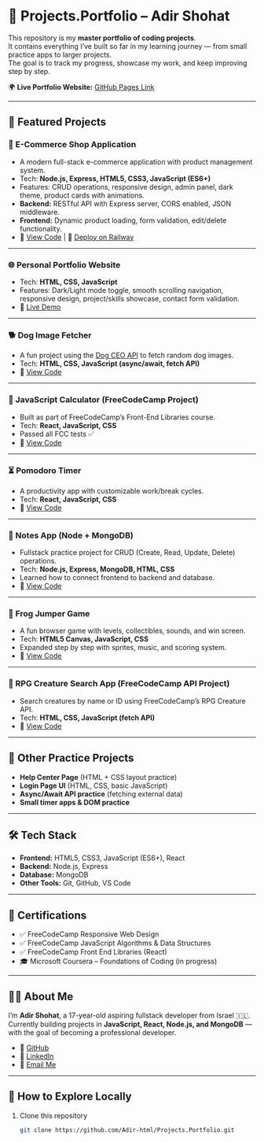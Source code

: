# 🚀 Projects.Portfolio – Adir Shohat

This repository is my **master portfolio of coding projects**.  
It contains everything I’ve built so far in my learning journey — from small practice apps to larger projects.  
The goal is to track my progress, showcase my work, and keep improving step by step.  

🌍 **Live Portfolio Website:** [GitHub Pages Link](https://adir-html.github.io/Projects.Portfolio/)  

---

## 📌 Featured Projects  

### 🛒 E-Commerce Shop Application  
- A modern full-stack e-commerce application with product management system.  
- Tech: **Node.js, Express, HTML5, CSS3, JavaScript (ES6+)**  
- Features: CRUD operations, responsive design, admin panel, dark theme, product cards with animations.  
- **Backend:** RESTful API with Express server, CORS enabled, JSON middleware.  
- **Frontend:** Dynamic product loading, form validation, edit/delete functionality.  
- 🔗 [View Code](./shop-app/) | 🚀 [Deploy on Railway](https://railway.app)  

---

### 🌐 Personal Portfolio Website  
- Tech: **HTML, CSS, JavaScript**  
- Features: Dark/Light mode toggle, smooth scrolling navigation, responsive design, project/skills showcase, contact form validation.  
- 🔗 [Live Demo](https://adir-html.github.io/Projects.Portfolio/)  

---

### 🐕 Dog Image Fetcher  
- A fun project using the [Dog CEO API](https://dog.ceo/dog-api/) to fetch random dog images.  
- Tech: **HTML, CSS, JavaScript (async/await, fetch API)**  
- 🔗 [View Code](https://github.com/Adir-html/Dog-Image-Fetcher)  

---

### 🧮 JavaScript Calculator (FreeCodeCamp Project)  
- Built as part of FreeCodeCamp’s Front-End Libraries course.  
- Tech: **React, JavaScript, CSS**  
- Passed all FCC tests ✅  
- 🔗 [View Code](https://github.com/Adir-html/JS-Calculator)  

---

### ⏳ Pomodoro Timer  
- A productivity app with customizable work/break cycles.  
- Tech: **React, JavaScript, CSS**  
- 🔗 [View Code](https://github.com/Adir-html/Pomodoro-Timer)  

---

### 📝 Notes App (Node + MongoDB)  
- Fullstack practice project for CRUD (Create, Read, Update, Delete) operations.  
- Tech: **Node.js, Express, MongoDB, HTML, CSS**  
- Learned how to connect frontend to backend and database.  
- 🔗 [View Code](https://github.com/Adir-html/Notes-App)  

---

### 🐸 Frog Jumper Game  
- A fun browser game with levels, collectibles, sounds, and win screen.  
- Tech: **HTML5 Canvas, JavaScript, CSS**  
- Expanded step by step with sprites, music, and scoring system.  
- 🔗 [View Code](https://github.com/Adir-html/Frog-Jumper)  

---

### 🧩 RPG Creature Search App (FreeCodeCamp API Project)  
- Search creatures by name or ID using FreeCodeCamp’s RPG Creature API.  
- Tech: **HTML, CSS, JavaScript (fetch API)**  
- 🔗 [View Code](https://github.com/Adir-html/RPG-Creature-Search)  

---

## 📂 Other Practice Projects  
- **Help Center Page** (HTML + CSS layout practice)  
- **Login Page UI** (HTML, CSS, basic JavaScript)  
- **Async/Await API practice** (fetching external data)  
- **Small timer apps & DOM practice**  

---

## 🛠️ Tech Stack  
- **Frontend:** HTML5, CSS3, JavaScript (ES6+), React  
- **Backend:** Node.js, Express  
- **Database:** MongoDB  
- **Other Tools:** Git, GitHub, VS Code  

---

## 📜 Certifications  
- ✅ FreeCodeCamp Responsive Web Design  
- ✅ FreeCodeCamp JavaScript Algorithms & Data Structures  
- ✅ FreeCodeCamp Front End Libraries (React)  
- 🎓 Microsoft Coursera – Foundations of Coding (in progress)  

---

## 👨‍💻 About Me  
I’m **Adir Shohat**, a 17-year-old aspiring fullstack developer from Israel 🇮🇱.  
Currently building projects in **JavaScript, React, Node.js, and MongoDB** — with the goal of becoming a professional developer.  

- 🔗 [GitHub](https://github.com/Adir-html)  
- 🔗 [LinkedIn](https://www.linkedin.com/in/adir-shohat)  
- 📧 [Email Me](mailto:adirshohat1@gmail.com)  

---

## 🚀 How to Explore Locally  
1. Clone this repository  
   ```bash
   git clone https://github.com/Adir-html/Projects.Portfolio.git
